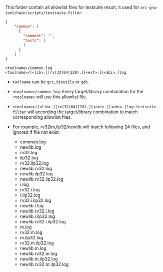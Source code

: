 This folder contain all allowlist files for testsuite result,
it used for `arc-gnu-toolchain/scripts/testsuite-filter`.






```json
{
    "common": [
      {
        "comment": "",
        "tests": [
        ]
      }
    ]
}
```


```
<toolname>/common.log
<toolname>/[<lib>.][rv(32|64|128).][<ext>.][<abi>.]log
```

- `toolname` can be `gcc`, `binutils` or `gdb`.

- `<toolname>/common.log`: Every target/library combination for the `<toolname>`
  will use this allowlist file.

- `<toolname>/[<lib>.][rv(32|64|128).][<ext>.][<abi>.]log`: `testsuite-filter`
  will according the target/library combination to match corresponding allowlist
  files.

- For example, rv32im,ilp32/newlib will match following 24 files, and ignored if
  file not exist:
    - common.log
    - newlib.log
    - rv32.log
    - ilp32.log
    - rv32.ilp32.log
    - newlib.rv32.log
    - newlib.ilp32.log
    - newlib.rv32.ilp32.log
    - i.log
    - rv32.i.log
    - i.ilp32.log
    - rv32.i.ilp32.log
    - newlib.i.log
    - newlib.rv32.i.log
    - newlib.i.ilp32.log
    - newlib.rv32.i.ilp32.log
    - m.log
    - rv32.m.log
    - m.ilp32.log
    - rv32.m.ilp32.log
    - newlib.m.log
    - newlib.rv32.m.log
    - newlib.m.ilp32.log
    - newlib.rv32.m.ilp32.log